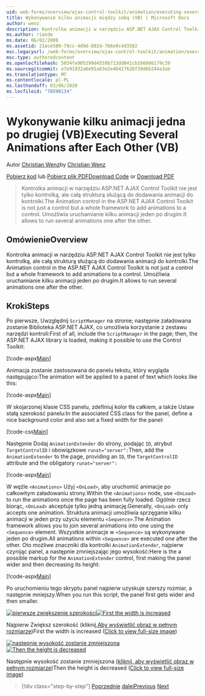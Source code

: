 ```yaml
---
uid: web-forms/overview/ajax-control-toolkit/animation/executing-several-animations-after-each-other-vb
title: Wykonywanie kilku animacji między sobą (VB) | Microsoft Docs
author: wenz
description: Kontrolka animacji w narzędziu ASP.NET AJAX Control Toolkit nie jest tylko kontrolką, ale całą strukturą służącą do dodawania animacji do kontrolki. Umożliwia uruchomienie serwera Sever...
ms.author: riande
ms.date: 06/02/2008
ms.assetid: 21ece509-79cc-4d9d-892d-7b6e9c4d3502
msc.legacyurl: /web-forms/overview/ajax-control-toolkit/animation/executing-several-animations-after-each-other-vb
msc.type: authoredcontent
ms.openlocfilehash: 5034fe905299d4559b713dd841cb166886179c39
ms.sourcegitcommit: e7e91932a6e91a63e2e46417626f39d6b244a3ab
ms.translationtype: MT
ms.contentlocale: pl-PL
ms.lasthandoff: 03/06/2020
ms.locfileid: "78598134"
---
```

# <a name="executing-several-animations-after-each-other-vb"></a><span data-ttu-id="2cf97-104">Wykonywanie kilku animacji jedna po drugiej (VB)</span><span class="sxs-lookup"><span data-stu-id="2cf97-104">Executing Several Animations after Each Other (VB)</span></span>

<span data-ttu-id="2cf97-105">Autor [Christian Wenz](https://github.com/wenz)</span><span class="sxs-lookup"><span data-stu-id="2cf97-105">by [Christian Wenz](https://github.com/wenz)</span></span>

<span data-ttu-id="2cf97-106">[Pobierz kod](https://download.microsoft.com/download/f/9/a/f9a26acd-8df4-4484-8a18-199e4598f411/Animation3.vb.zip) lub [Pobierz plik PDF](https://download.microsoft.com/download/6/7/1/6718d452-ff89-4d3f-a90e-c74ec2d636a3/animation3VB.pdf)</span><span class="sxs-lookup"><span data-stu-id="2cf97-106">[Download Code](https://download.microsoft.com/download/f/9/a/f9a26acd-8df4-4484-8a18-199e4598f411/Animation3.vb.zip) or [Download PDF](https://download.microsoft.com/download/6/7/1/6718d452-ff89-4d3f-a90e-c74ec2d636a3/animation3VB.pdf)</span></span>

> <span data-ttu-id="2cf97-107">Kontrolka animacji w narzędziu ASP.NET AJAX Control Toolkit nie jest tylko kontrolką, ale całą strukturą służącą do dodawania animacji do kontrolki.</span><span class="sxs-lookup"><span data-stu-id="2cf97-107">The Animation control in the ASP.NET AJAX Control Toolkit is not just a control but a whole framework to add animations to a control.</span></span> <span data-ttu-id="2cf97-108">Umożliwia uruchamianie kilku animacji jeden po drugim.</span><span class="sxs-lookup"><span data-stu-id="2cf97-108">It allows to run several animations one after the other.</span></span>

## <a name="overview"></a><span data-ttu-id="2cf97-109">Omówienie</span><span class="sxs-lookup"><span data-stu-id="2cf97-109">Overview</span></span>

<span data-ttu-id="2cf97-110">Kontrolka animacji w narzędziu ASP.NET AJAX Control Toolkit nie jest tylko kontrolką, ale całą strukturą służącą do dodawania animacji do kontrolki.</span><span class="sxs-lookup"><span data-stu-id="2cf97-110">The Animation control in the ASP.NET AJAX Control Toolkit is not just a control but a whole framework to add animations to a control.</span></span> <span data-ttu-id="2cf97-111">Umożliwia uruchamianie kilku animacji jeden po drugim.</span><span class="sxs-lookup"><span data-stu-id="2cf97-111">It allows to run several animations one after the other.</span></span>

## <a name="steps"></a><span data-ttu-id="2cf97-112">Kroki</span><span class="sxs-lookup"><span data-stu-id="2cf97-112">Steps</span></span>

<span data-ttu-id="2cf97-113">Po pierwsze, Uwzględnij `ScriptManager` na stronie; następnie załadowana zostanie Biblioteka ASP.NET AJAX, co umożliwia korzystanie z zestawu narzędzi kontroli:</span><span class="sxs-lookup"><span data-stu-id="2cf97-113">First of all, include the `ScriptManager` in the page; then, the ASP.NET AJAX library is loaded, making it possible to use the Control Toolkit:</span></span>

[!code-aspx[Main](executing-several-animations-after-each-other-vb/samples/sample1.aspx)]

<span data-ttu-id="2cf97-114">Animacja zostanie zastosowana do panelu tekstu, który wygląda następująco:</span><span class="sxs-lookup"><span data-stu-id="2cf97-114">The animation will be applied to a panel of text which looks like this:</span></span>

[!code-aspx[Main](executing-several-animations-after-each-other-vb/samples/sample2.aspx)]

<span data-ttu-id="2cf97-115">W skojarzonej klasie CSS panelu, zdefiniuj kolor tła całkiem, a także Ustaw stałą szerokość panelu:</span><span class="sxs-lookup"><span data-stu-id="2cf97-115">In the associated CSS class for the panel, define a nice background color and also set a fixed width for the panel:</span></span>

[!code-css[Main](executing-several-animations-after-each-other-vb/samples/sample3.css)]

<span data-ttu-id="2cf97-116">Następnie Dodaj `AnimationExtender` do strony, podając `ID`, atrybut `TargetControlID` i obowiązkowe `runat="server":`</span><span class="sxs-lookup"><span data-stu-id="2cf97-116">Then, add the `AnimationExtender` to the page, providing an `ID`, the `TargetControlID` attribute and the obligatory `runat="server":`</span></span>

[!code-aspx[Main](executing-several-animations-after-each-other-vb/samples/sample4.aspx)]

<span data-ttu-id="2cf97-117">W węźle `<Animations>` Użyj `<OnLoad>`, aby uruchomić animacje po całkowitym załadowaniu strony.</span><span class="sxs-lookup"><span data-stu-id="2cf97-117">Within the `<Animations>` node, use `<OnLoad>` to run the animations once the page has been fully loaded.</span></span> <span data-ttu-id="2cf97-118">Ogólnie rzecz biorąc, `<OnLoad>` akceptuje tylko jedną animację.</span><span class="sxs-lookup"><span data-stu-id="2cf97-118">Generally, `<OnLoad>` only accepts one animation.</span></span> <span data-ttu-id="2cf97-119">Struktura animacji umożliwia sprzęganie kilku animacji w jeden przy użyciu elementu `<Sequence>`.</span><span class="sxs-lookup"><span data-stu-id="2cf97-119">The Animation framework allows you to join several animations into one using the `<Sequence>` element.</span></span> <span data-ttu-id="2cf97-120">Wszystkie animacje w `<Sequence>` są wykonywane jeden po drugim.</span><span class="sxs-lookup"><span data-stu-id="2cf97-120">All animations within `<Sequence>` are executed one after the other.</span></span> <span data-ttu-id="2cf97-121">Oto możliwe znaczniki dla kontrolki `AnimationExtender`, najpierw czynijąc panel, a następnie zmniejszając jego wysokość:</span><span class="sxs-lookup"><span data-stu-id="2cf97-121">Here is the a possible markup for the `AnimationExtender` control, first making the panel wider and then decreasing its height:</span></span>

[!code-aspx[Main](executing-several-animations-after-each-other-vb/samples/sample5.aspx)]

<span data-ttu-id="2cf97-122">Po uruchomieniu tego skryptu panel najpierw uzyskuje szerszy rozmiar, a następnie mniejszy.</span><span class="sxs-lookup"><span data-stu-id="2cf97-122">When you run this script, the panel first gets wider and then smaller.</span></span>

<span data-ttu-id="2cf97-123">[![pierwsze zwiększenie szerokości](executing-several-animations-after-each-other-vb/_static/image2.png)](executing-several-animations-after-each-other-vb/_static/image1.png)</span><span class="sxs-lookup"><span data-stu-id="2cf97-123">[![First the width is increased](executing-several-animations-after-each-other-vb/_static/image2.png)](executing-several-animations-after-each-other-vb/_static/image1.png)</span></span>

<span data-ttu-id="2cf97-124">Najpierw Zwiększ szerokość (kliknij,[Aby wyświetlić obraz w pełnym rozmiarze](executing-several-animations-after-each-other-vb/_static/image3.png))</span><span class="sxs-lookup"><span data-stu-id="2cf97-124">First the width is increased ([Click to view full-size image](executing-several-animations-after-each-other-vb/_static/image3.png))</span></span>

<span data-ttu-id="2cf97-125">[![następnie wysokość zostanie zmniejszona](executing-several-animations-after-each-other-vb/_static/image5.png)](executing-several-animations-after-each-other-vb/_static/image4.png)</span><span class="sxs-lookup"><span data-stu-id="2cf97-125">[![Then the height is decreased](executing-several-animations-after-each-other-vb/_static/image5.png)](executing-several-animations-after-each-other-vb/_static/image4.png)</span></span>

<span data-ttu-id="2cf97-126">Następnie wysokość zostanie zmniejszona ([kliknij, aby wyświetlić obraz w pełnym rozmiarze](executing-several-animations-after-each-other-vb/_static/image6.png))</span><span class="sxs-lookup"><span data-stu-id="2cf97-126">Then the height is decreased ([Click to view full-size image](executing-several-animations-after-each-other-vb/_static/image6.png))</span></span>

> [!div class="step-by-step"]
> <span data-ttu-id="2cf97-127">[Poprzednie](executing-several-animations-at-the-same-time-vb.md)
> [dalej](animation-depending-on-a-condition-vb.md)</span><span class="sxs-lookup"><span data-stu-id="2cf97-127">[Previous](executing-several-animations-at-the-same-time-vb.md)
[Next](animation-depending-on-a-condition-vb.md)</span></span>
